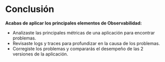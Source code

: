 # Conclusión

**Acabas de aplicar los principales elementos de Observabilidad:**

- Analizaste las principales métricas de una aplicación para encontrar problemas.
- Revisaste logs y traces para profundizar en la causa de los problemas.
- Corregiste los problemas y compararás el desempeño de las 2 versiones de la aplicación.